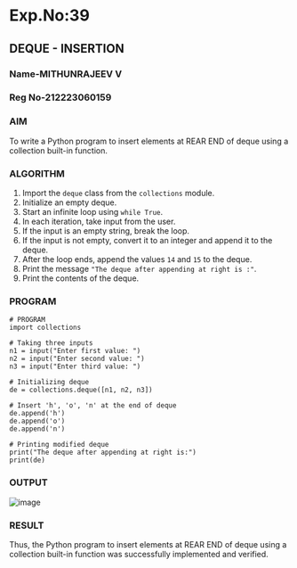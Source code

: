 # Exp.No:39  
## DEQUE - INSERTION
### Name-MITHUNRAJEEV V
### Reg No-212223060159


### AIM  
To write a Python program to insert elements at REAR END of deque using a collection built-in function.



### ALGORITHM  

1. Import the `deque` class from the `collections` module.  
2. Initialize an empty deque.  
3. Start an infinite loop using `while True`.  
4. In each iteration, take input from the user.  
5. If the input is an empty string, break the loop.  
6. If the input is not empty, convert it to an integer and append it to the deque.  
7. After the loop ends, append the values `14` and `15` to the deque.  
8. Print the message `"The deque after appending at right is :"`.  
9. Print the contents of the deque.  


### PROGRAM  

```
# PROGRAM
import collections

# Taking three inputs
n1 = input("Enter first value: ")
n2 = input("Enter second value: ")
n3 = input("Enter third value: ")

# Initializing deque
de = collections.deque([n1, n2, n3])

# Insert 'h', 'o', 'n' at the end of deque
de.append('h')
de.append('o')
de.append('n')

# Printing modified deque
print("The deque after appending at right is:")
print(de)
```

### OUTPUT
![image](https://github.com/user-attachments/assets/5ff39b13-13f3-4458-b6f6-742a588eb258)

### RESULT
Thus, the Python program to insert elements at REAR END of deque using a collection built-in function was successfully implemented and verified.
